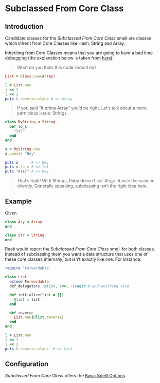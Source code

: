 # Subclassed From Core Class

## Introduction

Candidate classes for the _Subclassed From Core Class_ smell are classes which inherit from Core Classes like Hash, String and Array.

Inheriting from Core Classes means that you are going to have a bad time debugging (the explanation below is taken from [here](http://words.steveklabnik.com/beware-subclassing-ruby-core-classes)):

> What do you think this code should do?

```ruby
List = Class.new(Array)

l = List.new
l << 1
l << 2
puts l.reverse.class # => Array
```

> If you said “it prints Array” you’d be right.
> Let’s talk about a more pernicious issue: Strings.

```ruby
class MyString < String
  def to_s
    "lol"
  end
end

s = MyString.new
s.concat "Hey"

puts s      # => Hey
puts s.to_s # => lol
puts "#{s}" # => Hey
```

> That’s right! With Strings, Ruby doesn’t call #to_s: it puts the value in directly.
> Generally speaking, subclassing isn’t the right idea here.

## Example

Given

```ruby
class Ary < Array
end

class Str < String
end
```

Reek would report the _Subclassed From Core Class_ smell for both classes. Instead of subclassing them you want a data structure that uses one of these core classes internally, but isn’t exactly like one. For instance:

```ruby
require 'forwardable'

class List
  extend Forwardable
  def_delegators :@list, :<<, :length # and anything else

  def initialize(list = [])
    @list = list
  end

  def reverse
    List.new(@list.reverse)
  end
end

l = List.new
l << 1
l << 2
puts l.reverse.class  # => List
```

## Configuration

_Subclassed From Core Class_ offers the [Basic Smell Options](Basic-Smell-Options.md).
